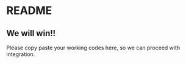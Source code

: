 # README #

## We will win!!

Please copy paste your working codes here, so we can proceed with integration.


